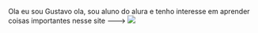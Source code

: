Ola eu sou Gustavo
ola, sou aluno do alura e tenho interesse em aprender coisas importantes nesse site
--->
![](https://tenor.com/pt-BR/view/the-boys-homelander-antony-starr-laughing-shouting-gif-892255254545432676)
